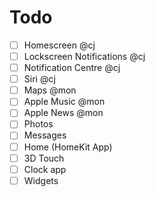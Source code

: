 # Todo

- [ ] Homescreen @cj
- [ ] Lockscreen Notifications @cj
- [ ] Notification Centre @cj
- [ ] Siri @cj
- [ ] Maps @mon
- [ ] Apple Music @mon
- [ ] Apple News @mon
- [ ] Photos
- [ ] Messages
- [ ] Home (HomeKit App)
- [ ] 3D Touch
- [ ] Clock app
- [ ] Widgets

